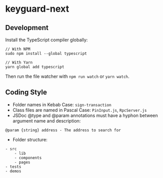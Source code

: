 # keyguard-next

## Development
Install the TypeScript compiler globally:
```
// With NPM
sudo npm install --global typescript

// With Yarn
yarn global add typescript
```
Then run the file watcher with `npm run watch` or `yarn watch`.

## Coding Style
- Folder names in Kebab Case: `sign-transaction`
- Class files are named in Pascal Case: `PinInput.js`, `RpcServer.js`
- JSDoc @type and @param annotations must have a hyphon between argument name and description:
```
@param {string} address - The address to search for
```
- Folder structure:
```
- src
    - lib
    - components
    - pages
- tests
- demos
```

